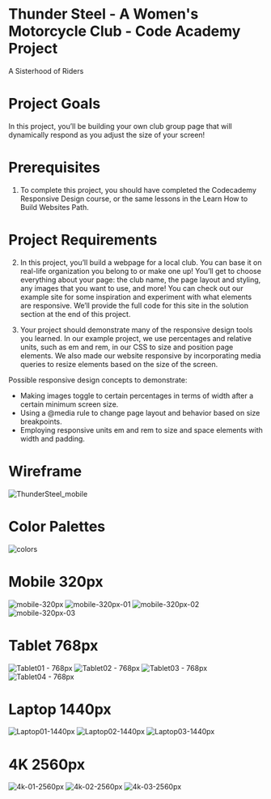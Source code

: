 # Thunder Steel - A Women's Motorcycle Club - Code Academy Project
A Sisterhood of Riders

# Project Goals
In this project, you’ll be building your own club group page that will dynamically respond as you adjust the size of your screen!

# Prerequisites
1. To complete this project, you should have completed the Codecademy Responsive Design course, or the same lessons in the Learn How to Build Websites Path.

# Project Requirements
2. In this project, you’ll build a webpage for a local club. You can base it on real-life organization you belong to or make one up! You’ll get to choose everything about your page: the club name, the page layout and styling, any images that you want to use, and more! You can check out our example site for some inspiration and experiment with what elements are responsive. We’ll provide the full code for this site in the solution section at the end of this project.

3. Your project should demonstrate many of the responsive design tools you learned. In our example project, we use percentages and relative units, such as em and rem, in our CSS to size and position page elements. We also made our website responsive by incorporating media queries to resize elements based on the size of the screen.

Possible responsive design concepts to demonstrate:
* Making images toggle to certain percentages in terms of width after a certain minimum screen size.
* Using a @media rule to change page layout and behavior based on size breakpoints.
* Employing responsive units em and rem to size and space elements with width and padding.

# Wireframe
![ThunderSteel_mobile](https://user-images.githubusercontent.com/30397168/228339588-954d46ca-fc7a-4755-8912-192874553a83.png)

# Color Palettes
![colors](https://user-images.githubusercontent.com/30397168/229565766-1e6b049b-0aa4-4318-b773-8745654c0348.png)

# Mobile 320px
![mobile-320px](https://user-images.githubusercontent.com/30397168/228339223-e664d210-062e-45bb-9a6a-79f8b416f33b.png)
![mobile-320px-01](https://user-images.githubusercontent.com/30397168/228339233-9b2629ba-f6c6-4bc4-a231-f30a71e6fc2b.png)
![mobile-320px-02](https://user-images.githubusercontent.com/30397168/228339328-b1dd26e2-00a0-41e3-9034-0beff2ba0f1a.png)
![mobile-320px-03](https://user-images.githubusercontent.com/30397168/228339278-0167407d-0c5d-4fd0-91fb-651d8969ebc0.png)

# Tablet 768px
![Tablet01 - 768px](https://user-images.githubusercontent.com/30397168/228340632-183e045d-09d7-40d6-b9e1-681292707ae6.png)
![Tablet02 - 768px](https://user-images.githubusercontent.com/30397168/228340662-cd55a212-d3d1-4010-a109-32c31ef249e7.png)
![Tablet03 - 768px](https://user-images.githubusercontent.com/30397168/228340682-975ec9cb-0dd5-4b1e-a0d7-70df45a10454.png)
![Tablet04 - 768px](https://user-images.githubusercontent.com/30397168/228340703-9573af69-35f9-457b-92fa-065ecc93f680.png)

# Laptop 1440px
![Laptop01-1440px](https://user-images.githubusercontent.com/30397168/228340744-87cf82d7-a8e7-45d8-bd6c-517ff554a5b8.png)
![Laptop02-1440px](https://user-images.githubusercontent.com/30397168/228340754-3450b5cf-a21c-491d-80ef-793cf666a13f.png)
![Laptop03-1440px](https://user-images.githubusercontent.com/30397168/228340785-cb5a6eb5-235e-483a-9c1f-7ee9e9b00bc9.png)

# 4K 2560px
![4k-01-2560px](https://user-images.githubusercontent.com/30397168/228340838-ae8b2c0e-332a-4093-b33b-c72e1de9ec30.png)
![4k-02-2560px](https://user-images.githubusercontent.com/30397168/228340849-49bb3cd7-f647-4e7a-b26a-77e09528ce9f.png)
![4k-03-2560px](https://user-images.githubusercontent.com/30397168/228340862-ca36012c-a291-4b2b-bb55-0d15bb756474.png)
